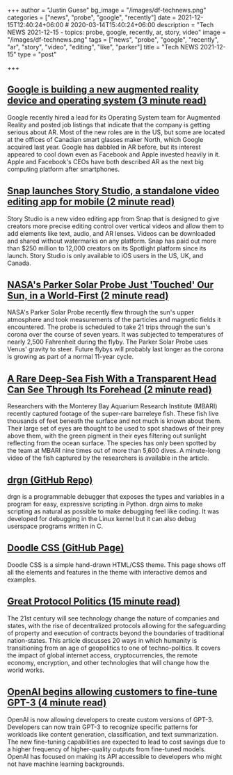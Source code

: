 +++
author = "Justin Guese"
bg_image = "/images/df-technews.png"
categories = ["news", "probe", "google", "recently"]
date = 2021-12-15T12:40:24+06:00 # 2020-03-14T15:40:24+06:00
description = "Tech NEWS 2021-12-15 - topics: probe, google, recently, ar, story, video"
image = "/images/df-technews.png"
tags = ["news", "probe", "google", "recently", "ar", "story", "video", "editing", "like", "parker"]
title = "Tech NEWS 2021-12-15"
type = "post"

+++

## [Google is building a new augmented reality device and operating system (3 minute read)](https://arstechnica.com/gadgets/2021/12/google-is-building-a-new-augmented-reality-device-and-operating-system/)

Google recently hired a lead for its Operating System team for Augmented Reality and posted job listings that indicate that the company is getting serious about AR. Most of the new roles are in the US, but some are located at the offices of Canadian smart glasses maker North, which Google acquired last year. Google has dabbled in AR before, but its interest appeared to cool down even as Facebook and Apple invested heavily in it. Apple and Facebook's CEOs have both described AR as the next big computing platform after smartphones.

## [Snap launches Story Studio, a standalone video editing app for mobile (2 minute read)](https://www.theverge.com/2021/12/14/22834234/snap-story-studio-video-editing-app-mobile)

Story Studio is a new video editing app from Snap that is designed to give creators more precise editing control over vertical videos and allow them to add elements like text, audio, and AR lenses. Videos can be downloaded and shared without watermarks on any platform. Snap has paid out more than $250 million to 12,000 creators on its Spotlight platform since its launch. Story Studio is only available to iOS users in the US, UK, and Canada.

## [NASA's Parker Solar Probe Just 'Touched' Our Sun, in a World-First (2 minute read)](https://interestingengineering.com/nasas-parker-solar-probe-just-touched-our-sun-in-a-world-first)

NASA's Parker Solar Probe recently flew through the sun's upper atmosphere and took measurements of the particles and magnetic fields it encountered. The probe is scheduled to take 21 trips through the sun's corona over the course of seven years. It was subjected to temperatures of nearly 2,500 Fahrenheit during the flyby. The Parker Solar Probe uses Venus' gravity to steer. Future flybys will probably last longer as the corona is growing as part of a normal 11-year cycle.

## [A Rare Deep-Sea Fish With a Transparent Head Can See Through Its Forehead (2 minute read)](https://interestingengineering.com/a-rare-deep-sea-fish-with-a-transparent-head-can-see-through-its-forehead)

Researchers with the Monterey Bay Aquarium Research Institute (MBARI) recently captured footage of the super-rare barreleye fish. These fish live thousands of feet beneath the surface and not much is known about them. Their large set of eyes are thought to be used to spot shadows of their prey above them, with the green pigment in their eyes filtering out sunlight reflecting from the ocean surface. The species has only been spotted by the team at MBARI nine times out of more than 5,600 dives. A minute-long video of the fish captured by the researchers is available in the article.

## [drgn (GitHub Repo)](https://github.com/osandov/drgn)

drgn is a programmable debugger that exposes the types and variables in a program for easy, expressive scripting in Python. drgn aims to make scripting as natural as possible to make debugging feel like coding. It was developed for debugging in the Linux kernel but it can also debug userspace programs written in C.

## [Doodle CSS (GitHub Page)](https://bit.ly/3yvPDtB/1/0100017dbdc80577-4243b94f-f83f-4b9f-bc10-d5bf47139bca-000000/lrPlIWNzFBiev-TCzKdcsr2QbZCZ4eGkjYbqkveNAYM=227)

Doodle CSS is a simple hand-drawn HTML/CSS theme. This page shows off all the elements and features in the theme with interactive demos and examples.

## [Great Protocol Politics (15 minute read)](https://foreignpolicy.com/2021/12/11/bitcoin-ethereum-cryptocurrency-web3-great-protocol-politics/)

The 21st century will see technology change the nature of companies and states, with the rise of decentralized protocols allowing for the safeguarding of property and execution of contracts beyond the boundaries of traditional nation-states. This article discusses 20 ways in which humanity is transitioning from an age of geopolitics to one of techno-politics. It covers the impact of global internet access, cryptocurrencies, the remote economy, encryption, and other technologies that will change how the world works.

## [OpenAI begins allowing customers to fine-tune GPT-3 (4 minute read)](https://venturebeat.com/2021/12/14/openai-begins-allowing-customers-to-fine-tune-gpt-3/)

OpenAI is now allowing developers to create custom versions of GPT-3. Developers can now train GPT-3 to recognize specific patterns for workloads like content generation, classification, and text summarization. The new fine-tuning capabilities are expected to lead to cost savings due to a higher frequency of higher-quality outputs from fine-tuned models. OpenAI has focused on making its API accessible to developers who might not have machine learning backgrounds.

